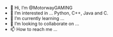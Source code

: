 - 👋 Hi, I’m @MotorwayGAMING
- 👀 I’m interested in ... Python, C++, Java and C.
- 🌱 I’m currently learning ...
- 💞️ I’m looking to collaborate on ...
- 📫 How to reach me ...

<!---
MotorwayGAMING/MotorwayGAMING is a ✨ special ✨ repository because its `README.md` (this file) appears on your GitHub profile.
You can click the Preview link to take a look at your changes.
--->
